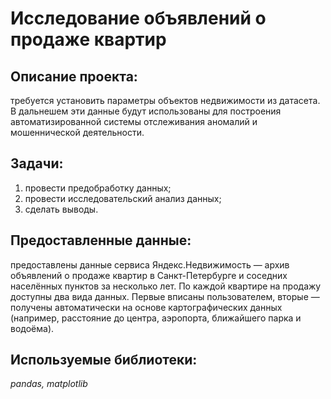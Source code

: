 # Исследование объявлений о продаже квартир

## Описание проекта: 
требуется установить параметры объектов недвижимости из датасета. В дальнешем эти данные будут использованы для построения автоматизированной системы отслеживания аномалий и мошеннической деятельности.  

## Задачи:
1. провести предобработку данных;
2. провести исследовательский анализ данных;
3. сделать выводы.

## Предоставленные данные:
предоставлены данные сервиса Яндекс.Недвижимость — архив объявлений о продаже квартир в Санкт-Петербурге и соседних населённых пунктов за несколько лет. По каждой квартире на продажу доступны два вида данных. Первые вписаны пользователем, вторые — получены автоматически на основе картографических данных (например, расстояние до центра, аэропорта, ближайшего парка и водоёма). 

## Используемые библиотеки:
*pandas, matplotlib*